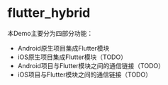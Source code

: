 # flutter_hybrid

本Demo主要分为四部分功能：
* Android原生项目集成Flutter模块
* iOS原生项目集成Flutter模块（TODO）
* Android项目与Flutter模块之间的通信链接（TODO）
* iOS项目与Flutter模块之间的通信链接（TODO）
